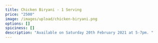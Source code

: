 ```yaml
---
title: Chicken Biryani - 1 Serving
price: "2500"
image: /images/upload/chicken-biryani.png
options: []
spiciness: []
description: "Available on Saturday 20th February 2021 at 5-7pm. "
---
```


